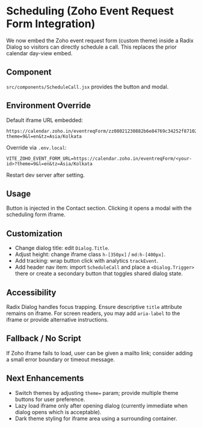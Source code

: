 # Scheduling (Zoho Event Request Form Integration)

We now embed the Zoho event request form (custom theme) inside a Radix Dialog so visitors can directly schedule a call. This replaces the prior calendar day-view embed.

## Component
`src/components/ScheduleCall.jsx` provides the button and modal.

## Environment Override
Default iframe URL embedded:
```
https://calendar.zoho.in/eventreqForm/zz08021230882b6e84769c34252f871023d014b6632cf84f428ff2db06b88d77e35130db644be4f2a5ee306744494cb2241b479311?theme=9&l=en&tz=Asia/Kolkata
```
Override via `.env.local`:
```
VITE_ZOHO_EVENT_FORM_URL=https://calendar.zoho.in/eventreqForm/<your-id>?theme=9&l=en&tz=Asia/Kolkata
```
Restart dev server after setting.

## Usage
Button is injected in the Contact section. Clicking it opens a modal with the scheduling form iframe.

## Customization
- Change dialog title: edit `Dialog.Title`.
- Adjust height: change iframe class `h-[350px]` / `md:h-[400px]`.
- Add tracking: wrap button click with analytics `trackEvent`.
- Add header nav item: import `ScheduleCall` and place a `<Dialog.Trigger>` there or create a secondary button that toggles shared dialog state.

## Accessibility
Radix Dialog handles focus trapping. Ensure descriptive `title` attribute remains on iframe. For screen readers, you may add `aria-label` to the iframe or provide alternative instructions.

## Fallback / No Script
If Zoho iframe fails to load, user can be given a mailto link; consider adding a small error boundary or timeout message.

## Next Enhancements
- Switch themes by adjusting `theme=` param; provide multiple theme buttons for user preference.
- Lazy load iframe only after opening dialog (currently immediate when dialog opens which is acceptable).
- Dark theme styling for iframe area using a surrounding container.
